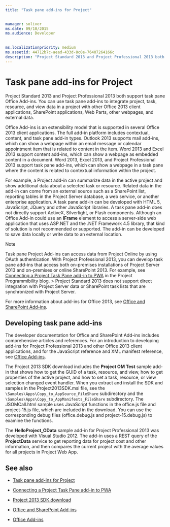 ```yaml
---
title: "Task pane add-ins for Project"

 
manager: soliver
ms.date: 09/10/2015
ms.audience: Developer
 
 
ms.localizationpriority: medium
ms.assetid: 44712b7c-aead-433d-8c0e-76407264166c
description: "Project Standard 2013 and Project Professional 2013 both support task pane Office Add-ins. You can use task pane add-ins to integrate project, task, resource, and view data in a project with other Office 2013 client applications, SharePoint applications, Web Parts, other webpages, and external data."
---
```


# Task pane add-ins for Project

Project Standard 2013 and Project Professional 2013 both support task pane Office Add-ins. You can use task pane add-ins to integrate project, task, resource, and view data in a project with other Office 2013 client applications, SharePoint applications, Web Parts, other webpages, and external data.
  
Office Add-ins is an extensibility model that is supported in several Office 2013 client applications. The full add-in platform includes contextual, content, and task pane add-in types. Outlook 2013 supports mail add-ins, which can show a webpage within an email message or calendar appointment item that is related to content in the item. Word 2013 and Excel 2013 support content add-ins, which can show a webpage as embedded content in a document. Word 2013, Excel 2013, and Project Professional 2013 support task pane add-ins, which can show a webpage in a task pane where the content is related to contextual information within the project.
  
For example, a Project add-in can summarize data in the active project and show additional data about a selected task or resource. Related data in the add-in can come from an external source such as a SharePoint list, reporting tables in the Project Server database, a web service, or another enterprise application. A task pane add-in can be developed with HTML 5, JavaScript, JQuery and other JavaScript libraries. A task pane add-in does not directly support ActiveX, Silverlight, or Flash components. Although an Office Add-in could use an **IFrame** element to access a server-side web application that uses ASP.NET and the .NET Framework 4.5 library, that kind of solution is not recommended or supported. The add-in can be developed to save data locally or write data to an external location. 
  
> [!NOTE]
> Task pane Project Add-ins can access data from Project Online by using OAuth authentication. With Project Professional 2013, you can develop task pane add-ins that access both on-premises installations of Project Server 2013 and on-premises or online SharePoint 2013. For example, see [Connecting a Project Task Pane add-in to PWA](https://blogs.msdn.com/b/project_programmability/archive/2012/11/02/connecting-a-project-task-pane-app-to-pwa.aspx) in the Project Programmibility blog. > Project Standard 2013 does not support direct integration with Project Server data or SharePoint task lists that are synchronized with Project Server. 
  
For more information about add-ins for Office 2013, see [Office and SharePoint Add-ins](https://msdn.microsoft.com/library/office/fp161507%28v=office.15%29). 
  
## Developing task pane add-ins

The developer documentation for Office and SharePoint Add-ins includes comprehensive articles and references. For an introduction to developing add-ins for Project Professional 2013 and other Office 2013 client applications, and for the JavaScript reference and XML manifest reference, see [Office Add-ins](https://msdn.microsoft.com/library/office/apps/jj220060%28v=office.15%29).
  
The Project 2013 SDK download includes the **Project OM Test** sample add-in that shows how to get the GUID of a task, resource, and view, how to get properties of the active project, and how to set a task, resource, or view selection changed event handler. When you extract and install the SDK and samples in the Project2013SDK.msi file, see the  `\Samples\Apps\Copy_to_AppSource_FileShare` subdirectory and the  `\Samples\Apps\Copy_to_AppManifests_FileShare` subdirectory. The JSOMCall.html sample uses JavaScript functions in the office.js file and project-15.js file, which are included in the download. You can use the corresponding debug files (office.debug.js and project-15.debug.js) to examine the functions. 
  
The **HelloProject_OData** sample add-in for Project Professional 2013 was developed with Visual Studio 2012. The add-in uses a REST query of the **ProjectData** service to get reporting data for project cost and other information, and then compares the current project with the average values for all projects in Project Web App. 
  
## See also
<a name="bk_addresources"> </a>

- [Task pane add-ins for Project](https://msdn.microsoft.com/library/office/apps/fp161143%28v=office.15%29)
    
- [Connecting a Project Task Pane add-in to PWA](https://blogs.msdn.com/b/project_programmability/archive/2012/11/02/connecting-a-project-task-pane-app-to-pwa.aspx)
    
- [Project 2013 SDK download](https://www.microsoft.com/en-us/download/details.aspx?id=30435%20)
    
- [Office and SharePoint Add-ins](https://msdn.microsoft.com/library/office/fp161507%28v=office.15%29)
    
- [Office Add-ins](https://msdn.microsoft.com/library/office/apps/jj220060%28v=office.15%29)
    

